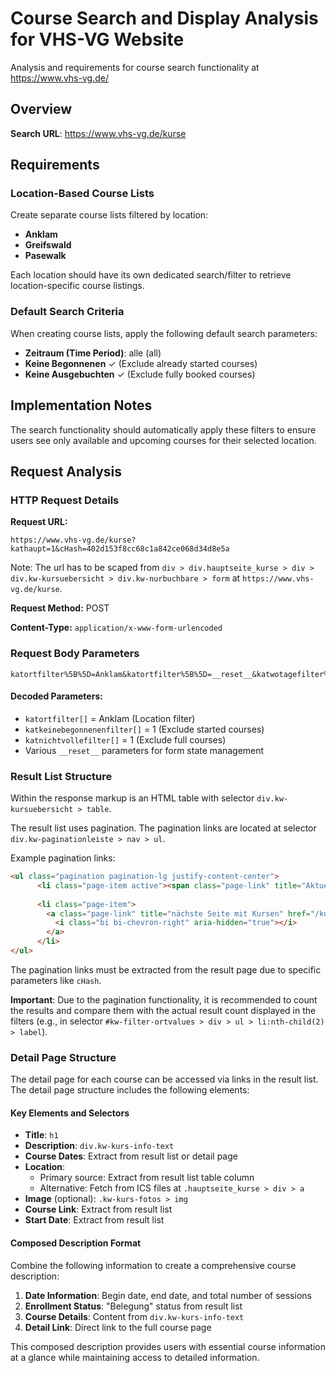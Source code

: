 # Course Search and Display Analysis for VHS-VG Website

Analysis and requirements for course search functionality at https://www.vhs-vg.de/

## Overview

**Search URL**: https://www.vhs-vg.de/kurse

## Requirements

### Location-Based Course Lists

Create separate course lists filtered by location:

- **Anklam**
- **Greifswald** 
- **Pasewalk**

Each location should have its own dedicated search/filter to retrieve location-specific course listings.

### Default Search Criteria

When creating course lists, apply the following default search parameters:

- **Zeitraum (Time Period)**: alle (all)
- **Keine Begonnenen** ✓ (Exclude already started courses)
- **Keine Ausgebuchten** ✓ (Exclude fully booked courses)

## Implementation Notes

The search functionality should automatically apply these filters to ensure users see only available and upcoming courses for their selected location.

## Request Analysis

### HTTP Request Details

**Request URL:**
```
https://www.vhs-vg.de/kurse?kathaupt=1&cHash=402d153f8cc68c1a842ce068d34d8e5a
```

Note: The url has to be scaped from `div > div.hauptseite_kurse > div > div.kw-kursuebersicht > div.kw-nurbuchbare > form` at `https://www.vhs-vg.de/kurse`.

**Request Method:** POST

**Content-Type:** `application/x-www-form-urlencoded`

### Request Body Parameters

```
katortfilter%5B%5D=Anklam&katortfilter%5B%5D=__reset__&katwotagefilter%5B%5D=__reset__&katzeitraumfilter=__reset__&katkeinebegonnenenfilter%5B%5D=1&katkeinebegonnenenfilter%5B%5D=__reset__&katneuerkursfilter%5B%5D=__reset__&katnichtvollefilter%5B%5D=1&katnichtvollefilter%5B%5D=__reset__
```

#### Decoded Parameters:
- `katortfilter[]` = Anklam (Location filter)
- `katkeinebegonnenenfilter[]` = 1 (Exclude started courses)
- `katnichtvollefilter[]` = 1 (Exclude full courses)
- Various `__reset__` parameters for form state management

### Result List Structure

Within the response markup is an HTML table with selector `div.kw-kursuebersicht > table`.

The result list uses pagination. The pagination links are located at selector `div.kw-paginationleiste > nav > ul`.

Example pagination links:

```html
<ul class="pagination pagination-lg justify-content-center">
      <li class="page-item active"><span class="page-link" title="Aktuelle Seite 1" aria-label="Seite 1">1</span></li><li class="page-item"><a class="blaetternindex page-link" href="/kurse?browse=forward&amp;kathaupt=1&amp;knr=252A41701&amp;cHash=0c473c3584462fc8e5bf55c866de6af8" title="Seite 2 öffnen" aria-label="Seite 2">2</a></li><li class="page-item"><a class="blaetternindex page-link" href="/kurse?browse=forward&amp;kathaupt=1&amp;knr=252A40615&amp;cHash=05457abe3422b3f32f2c8e7fa80b630e" title="Seite 3 öffnen" aria-label="Seite 3">3</a></li>
      
      <li class="page-item">
        <a class="page-link" title="nächste Seite mit Kursen" href="/kurse?browse=forward&amp;kathaupt=1&amp;knr=252A41701&amp;cHash=0c473c3584462fc8e5bf55c866de6af8">
          <i class="bi bi-chevron-right" aria-hidden="true"></i>
        </a> 
      </li>
</ul>
```

The pagination links must be extracted from the result page due to specific parameters like `cHash`.

**Important**: Due to the pagination functionality, it is recommended to count the results and compare them with the actual result count displayed in the filters (e.g., in selector `#kw-filter-ortvalues > div > ul > li:nth-child(2) > label`).

### Detail Page Structure

The detail page for each course can be accessed via links in the result list. The detail page structure includes the following elements:

#### Key Elements and Selectors

- **Title**: `h1`
- **Description**: `div.kw-kurs-info-text`
- **Course Dates**: Extract from result list or detail page
- **Location**: 
  - Primary source: Extract from result list table column
  - Alternative: Fetch from ICS files at `.hauptseite_kurse > div > a`
- **Image** (optional): `.kw-kurs-fotos > img`
- **Course Link**: Extract from result list
- **Start Date**: Extract from result list

#### Composed Description Format

Combine the following information to create a comprehensive course description:

1. **Date Information**: Begin date, end date, and total number of sessions
2. **Enrollment Status**: "Belegung" status from result list
3. **Course Details**: Content from `div.kw-kurs-info-text`
4. **Detail Link**: Direct link to the full course page

This composed description provides users with essential course information at a glance while maintaining access to detailed information.